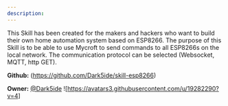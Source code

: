 ```yaml
---
description: 
---
```

This Skill has been created for the makers and hackers who want to build their own home automation system based on ESP8266. The purpose of this Skill is to be able to use Mycroft to send commands to all ESP8266s on the local network. The communication protocol can be selected (Websocket, MQTT, http GET).

**Github:** (https://github.com/Dark5ide/skill-esp8266)

**Owner:** [@Dark5ide](https://github.com/Dark5ide) ![https://avatars3.githubusercontent.com/u/19282290?v=4]

